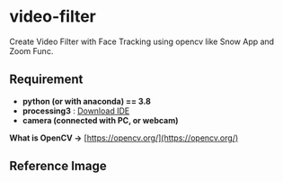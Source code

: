 # video-filter
Create Video Filter with Face Tracking using opencv like Snow App and Zoom Func.

## Requirement

- **python (or with anaconda) == 3.8**
- **processing3** : [Download IDE](https://processing.org/download/)
- **camera (connected with PC, or webcam)**

**What is OpenCV ->** [https://opencv.org/](https://opencv.org/)

## Reference Image

